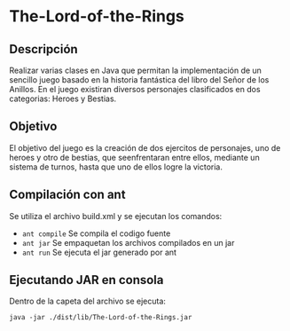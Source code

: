 # The-Lord-of-the-Rings
## Descripción
Realizar varias clases en Java que permitan la implementación de un sencillo juego basado en la historia 
fantástica del libro del Señor de los Anillos. En el juego existiran diversos personajes clasificados en dos 
categorias: Heroes y Bestias.
## Objetivo
El objetivo del juego es la creación de dos ejercitos de personajes, uno de heroes y otro de bestias, que 
seenfrentaran entre ellos, mediante un sistema de turnos, hasta que uno de ellos logre la victoria.
## Compilación con ant
Se utiliza el archivo build.xml y se ejecutan los comandos:
- `ant compile` Se compila el codigo fuente
- `ant jar` Se empaquetan los archivos compilados en un jar
- `ant run` Se ejecuta el jar generado por ant
## Ejecutando JAR en consola
Dentro de la capeta del archivo se ejecuta:
```
java -jar ./dist/lib/The-Lord-of-the-Rings.jar
```

